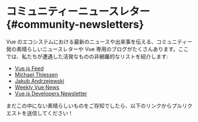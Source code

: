 # コミュニティーニュースレター {#community-newsletters}

Vue のエコシステムにおける最新のニュースや出来事を伝える、コミュニティー発の素晴らしいニュースレターや Vue 専用のブログがたくさんあります。ここでは、私たちが遭遇した活発なものの非網羅的なリストを紹介します:

- [Vue.js Feed](https://vuejsfeed.com/)
- [Michael Thiessen](https://michaelnthiessen.com/newsletter)
- [Jakub Andrzejewski](https://dev.to/jacobandrewsky)
- [Weekly Vue News](https://weekly-vue.news/)
- [Vue.js Developers Newsletter](https://vuejsdevelopers.com/newsletter/)

まだこの中にない素晴らしいものをご存知でしたら、以下のリンクからプルリクエストを送信してください！
